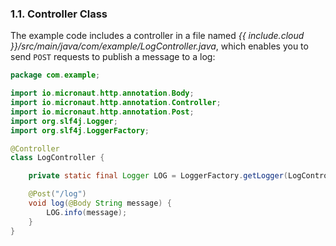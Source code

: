 ### 1.1. Controller Class

The example code includes a controller in a file named _{{ include.cloud }}/src/main/java/com/example/LogController.java_, which enables you to send `POST` requests to publish a message to a log:

```java
package com.example;

import io.micronaut.http.annotation.Body;
import io.micronaut.http.annotation.Controller;
import io.micronaut.http.annotation.Post;
import org.slf4j.Logger;
import org.slf4j.LoggerFactory;

@Controller
class LogController {

    private static final Logger LOG = LoggerFactory.getLogger(LogController.class);

    @Post("/log")
    void log(@Body String message) {
        LOG.info(message);
    }
}
```